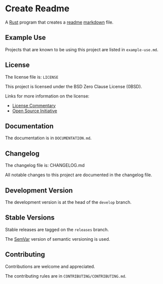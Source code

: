 # Create Readme

A [Rust][rust] program that creates a [readme][readme]
[markdown][markdown] file.

[rust]: <https://www.rust-lang.org/>
[readme]: <https://en.wikipedia.org/wiki/README>
[markdown]: <https://en.wikipedia.org/wiki/Markdown>

## Example Use

Projects that are known to be using this project are listed in
`example-use.md`.

## License

The license file is: `LICENSE`

This project is licensed under the BSD Zero Clause License (0BSD).

Links for more information on the license:

- [License Commentary][landley]
- [Open Source Initiative][osi]

[landley]: <https://web.archive.org/web/20200909121328/https://landley.net/toybox/license.html>
[osi]: <https://web.archive.org/web/20200923194052/https://opensource.org/licenses/0BSD>

## Documentation

The documentation is in `DOCUMENTATION.md`.

## Changelog

The changelog file is: CHANGELOG.md

All notable changes to this project are documented in the changelog file.

## Development Version

The development version is at the head of the `develop` branch.

## Stable Versions

Stable releases are tagged on the `releases` branch.

The [SemVar][semvar] version of semantic versioning is used.

[semvar]: <https://web.archive.org/web/20201009135328/https://semver.org/>

## Contributing

Contributions are welcome and appreciated.

The contributing rules are in `CONTRIBUTING/CONTRIBUTING.md`.
